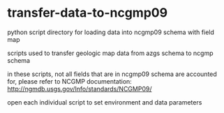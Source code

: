transfer-data-to-ncgmp09
========================

python script directory for loading data into ncgmp09 schema with field map

scripts used to transfer geologic map data from azgs schema to ncgmp schema

in these scripts, not all fields that are in ncgmp09 schema are accounted for, please refer to NCGMP documentation: http://ngmdb.usgs.gov/Info/standards/NCGMP09/

open each individual script to set environment and data parameters 
